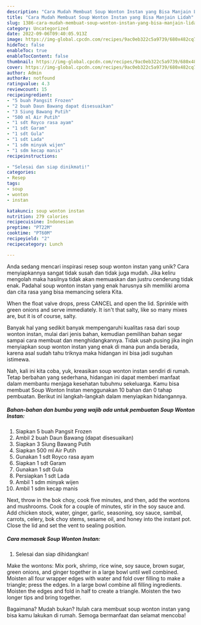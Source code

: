 ```yaml
---
description: "Cara Mudah Membuat Soup Wonton Instan yang Bisa Manjain Lidah"
title: "Cara Mudah Membuat Soup Wonton Instan yang Bisa Manjain Lidah"
slug: 1386-cara-mudah-membuat-soup-wonton-instan-yang-bisa-manjain-lidah
category: Uncategorized
date: 2022-09-06T09:40:05.913Z
image: https://img-global.cpcdn.com/recipes/9ac0eb322c5a9739/680x482cq70/soup-wonton-instan-foto-resep-utama.jpg
hideToc: false
enableToc: true
enableTocContent: false
thumbnail: https://img-global.cpcdn.com/recipes/9ac0eb322c5a9739/680x482cq70/soup-wonton-instan-foto-resep-utama.jpg
cover: https://img-global.cpcdn.com/recipes/9ac0eb322c5a9739/680x482cq70/soup-wonton-instan-foto-resep-utama.jpg
author: Admin
authorAv: notfound
ratingvalue: 4.3
reviewcount: 15
recipeingredient:
- "5 buah Pangsit Frozen"
- "2 buah Daun Bawang dapat disesuaikan"
- "3 Siung Bawang Putih"
- "500 ml Air Putih"
- "1 sdt Royco rasa ayam"
- "1 sdt Garam"
- "1 sdt Gula"
- "1 sdt Lada"
- "1 sdm minyak wijen"
- "1 sdm kecap manis"
recipeinstructions:

- "Selesai dan siap dinikmati!"
categories:
- Resep
tags:
- soup
- wonton
- instan

katakunci: soup wonton instan 
nutrition: 279 calories
recipecuisine: Indonesian
preptime: "PT22M"
cooktime: "PT60M"
recipeyield: "2"
recipecategory: Lunch

---
```





Anda sedang mencari inspirasi resep soup wonton instan yang unik? Cara menyiapkannya sangat tidak susah dan tidak juga mudah. Jika keliru mengolah maka hasilnya tidak akan memuaskan dan justru cenderung tidak enak. Padahal soup wonton instan yang enak harusnya sih memiliki aroma dan cita rasa yang bisa memancing selera Kita.





When the float valve drops, press CANCEL and open the lid. Sprinkle with green onions and serve immediately. It isn&#39;t that salty, like so many mixes are, but it is of course, salty.

Banyak hal yang sedikit banyak mempengaruhi kualitas rasa dari soup wonton instan, mulai dari jenis bahan, kemudian pemilihan bahan segar sampai cara membuat dan menghidangkannya. Tidak usah pusing jika ingin menyiapkan soup wonton instan yang enak di mana pun anda berada, karena asal sudah tahu triknya maka hidangan ini bisa jadi suguhan istimewa.






Nah, kali ini kita coba, yuk, kreasikan soup wonton instan sendiri di rumah. Tetap berbahan yang sederhana, hidangan ini dapat memberi manfaat dalam membantu menjaga kesehatan tubuhmu sekeluarga. Kamu bisa membuat Soup Wonton Instan menggunakan 10 bahan dan 0 tahap pembuatan. Berikut ini langkah-langkah dalam menyiapkan hidangannya.

<!--inarticleads1-->

##### Bahan-bahan dan bumbu yang wajib ada untuk pembuatan Soup Wonton Instan:

1. Siapkan 5 buah Pangsit Frozen
1. Ambil 2 buah Daun Bawang (dapat disesuaikan)
1. Siapkan 3 Siung Bawang Putih
1. Siapkan 500 ml Air Putih
1. Gunakan 1 sdt Royco rasa ayam
1. Siapkan 1 sdt Garam
1. Gunakan 1 sdt Gula
1. Persiapkan 1 sdt Lada
1. Ambil 1 sdm minyak wijen
1. Ambil 1 sdm kecap manis


Next, throw in the bok choy, cook five minutes, and then, add the wontons and mushrooms. Cook for a couple of minutes, stir in the soy sauce and. Add chicken stock, water, ginger, garlic, seasoning, soy sauce, sambal, carrots, celery, bok choy stems, sesame oil, and honey into the instant pot. Close the lid and set the vent to sealing position. 

<!--inarticleads2-->

##### Cara memasak Soup Wonton Instan:


1. Selesai dan siap dihidangkan!

Make the wontons: Mix pork, shrimp, rice wine, soy sauce, brown sugar, green onions, and ginger together in a large bowl until well combined. Moisten all four wrapper edges with water and fold over filling to make a triangle; press the edges. In a large bowl combine all filling ingredients. Moisten the edges and fold in half to create a triangle. Moisten the two longer tips and bring together. 

Bagaimana? Mudah bukan? Itulah cara membuat soup wonton instan yang bisa kamu lakukan di rumah. Semoga bermanfaat dan selamat mencoba!

